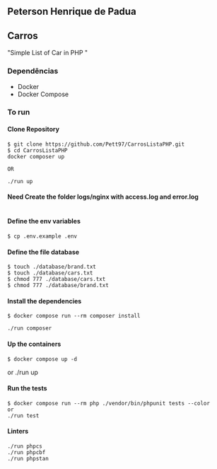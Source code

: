 ## Peterson Henrique de Padua

## Carros

"Simple List of Car in PHP
"

### Dependências

- Docker
- Docker Compose

### To run

#### Clone Repository

```
$ git clone https://github.com/Pett97/CarrosListaPHP.git
$ cd CarrosListaPHP
docker composer up 

OR

./run up

```

#### Need Create the folder logs/nginx with access.log and error.log

```

```

#### Define the env variables

```
$ cp .env.example .env
```

#### Define the file database

```
$ touch ./database/brand.txt
$ touch ./database/cars.txt
$ chmod 777 ./database/cars.txt
$ chmod 777 ./database/brand.txt
```

#### Install the dependencies

```
$ docker compose run --rm composer install

./run composer
```

#### Up the containers

```
$ docker compose up -d
```
or
./run up


#### Run the tests

```
$ docker compose run --rm php ./vendor/bin/phpunit tests --color
or
./run test
```

#### Linters
```
./run phpcs
./run phpcbf
./run phpstan
```

